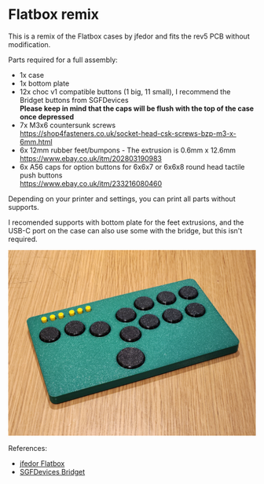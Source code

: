 # Flatbox remix
This is a remix of the Flatbox cases by jfedor and fits the rev5 PCB without modification.

Parts required for a full assembly:
- 1x case
- 1x bottom plate
- 12x choc v1 compatible buttons (1 big, 11 small), I recommend the Bridget buttons from SGFDevices<br>
  **Please keep in mind that the caps will be flush with the top of the case once depressed**
- 7x M3x6 countersunk screws<br>
  https://shop4fasteners.co.uk/socket-head-csk-screws-bzp-m3-x-6mm.html
- 6x 12mm rubber feet/bumpons - The extrusion is 0.6mm x 12.6mm<br>
  https://www.ebay.co.uk/itm/202803190983
- 6x A56 caps for option buttons for 6x6x7 or 6x6x8 round head tactile push buttons<br>
  https://www.ebay.co.uk/itm/233216080460

Depending on your printer and settings, you can print all parts without supports.<br>

I recomended supports with bottom plate for the feet extrusions, and the USB-C port on the case can also use some with the bridge, but this isn't required.

![Assembled controller](img/20230512_152635.jpg)

References:
- [jfedor Flatbox](https://github.com/jfedor2/flatbox)
- [SGFDevices Bridget](https://github.com/sgfdevices/Bridget)
